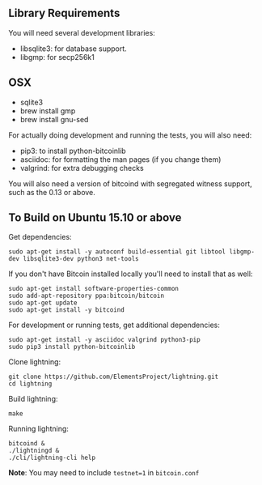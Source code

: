 Library Requirements
--------------------

You will need several development libraries:
* libsqlite3: for database support.
* libgmp: for secp256k1

OSX
--------------------
* sqlite3
* brew install gmp
* brew install gnu-sed

For actually doing development and running the tests, you will also need:
* pip3: to install python-bitcoinlib
* asciidoc: for formatting the man pages (if you change them)
* valgrind: for extra debugging checks

You will also need a version of bitcoind with segregated witness support,
such as the 0.13 or above.

To Build on Ubuntu 15.10 or above
---------------------

Get dependencies:
```
sudo apt-get install -y autoconf build-essential git libtool libgmp-dev libsqlite3-dev python3 net-tools
```

If you don't have Bitcoin installed locally you'll need to install that as well:
```
sudo apt-get install software-properties-common
sudo add-apt-repository ppa:bitcoin/bitcoin
sudo apt-get update
sudo apt-get install -y bitcoind
```

For development or running tests, get additional dependencies:
```
sudo apt-get install -y asciidoc valgrind python3-pip
sudo pip3 install python-bitcoinlib
```

Clone lightning:
```
git clone https://github.com/ElementsProject/lightning.git
cd lightning
```

Build lightning:
```
make
```

Running lightning:
```
bitcoind &
./lightningd &
./cli/lightning-cli help
```
**Note**: You may need to include `testnet=1` in `bitcoin.conf`

